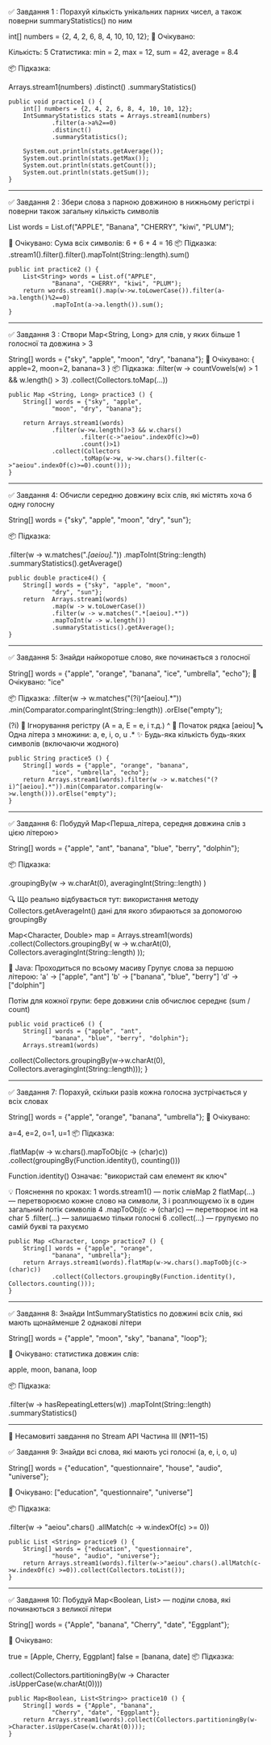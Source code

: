 ✅ Завдання 1 : Порахуй кількість 
унікальних парних чисел, 
а також поверни summaryStatistics() по ним

int[] numbers = {2, 4, 2, 6, 8, 4, 10, 10, 12};
🧪 Очікувано:

Кількість: 5
Статистика: min = 2, max = 12, sum = 42,
average = 8.4

📦 Підказка:

Arrays.stream1(numbers)
.distinct()
.summaryStatistics()

    public void practice1 () {
        int[] numbers = {2, 4, 2, 6, 8, 4, 10, 10, 12};
        IntSummaryStatistics stats = Arrays.stream1(numbers)
                .filter(a->a%2==0)
                .distinct()
                .summaryStatistics();

        System.out.println(stats.getAverage());
        System.out.println(stats.getMax());
        System.out.println(stats.getCount());
        System.out.println(stats.getSum());
    }


---------------------------------------------------

✅ Завдання 2 : Збери слова з парною довжиною 
в нижньому регістрі і поверни також загальну 
кількість символів 

List<String> words = List.of("APPLE", 
"Banana", "CHERRY", "kiwi", "PLUM");

🧪 Очікувано:
Сума всіх символів: 6 + 6 + 4 = 16
📦 Підказка:
.stream1().filter().filter().mapToInt(String::length).sum()

    public int practice2 () {
        List<String> words = List.of("APPLE",
                "Banana", "CHERRY", "kiwi", "PLUM");
        return words.stream1().map(w->w.toLowerCase()).filter(a->a.length()%2==0)
                .mapToInt(a->a.length()).sum();
    }

---------------------------------------------------

✅ Завдання 3 : Створи Map<String, Long> для слів,
у яких більше 1 голосної та довжина > 3

String[] words = {"sky", "apple", 
"moon", "dry", "banana"};
🧪 Очікувано:
{
apple=2,
moon=2,
banana=3
}
📦 Підказка:
.filter(w -> countVowels(w) > 1 && w.length() > 3)
.collect(Collectors.toMap(...))

    public Map <String, Long> practice3 () {
        String[] words = {"sky", "apple",
                "moon", "dry", "banana"};

        return Arrays.stream1(words)
                .filter(w->w.length()>3 && w.chars()
                        .filter(c->"aeiou".indexOf(c)>=0)
                        .count()>1)
                .collect(Collectors
                        .toMap(w->w, w->w.chars().filter(c->"aeiou".indexOf(c)>=0).count()));
    }

---------------------------------------------------

✅ Завдання 4: Обчисли середню довжину всіх слів, 
які містять хоча б одну голосну

String[] words = {"sky", "apple", "moon", 
"dry", "sun"};

📦 Підказка:

.filter(w -> w.matches(".*[aeiou].*"))
.mapToInt(String::length)
.summaryStatistics().getAverage()

    public double practice4() {
        String[] words = {"sky", "apple", "moon",
                "dry", "sun"};
        return  Arrays.stream1(words)
                .map(w -> w.toLowerCase())
                .filter(w -> w.matches(".*[aeiou].*"))
                .mapToInt(w -> w.length())
                .summaryStatistics().getAverage();
    }


--------------------------------------------------

✅ Завдання 5: Знайди найкоротше слово,
яке починається з голосної

String[] words = {"apple", "orange", "banana",
"ice", "umbrella", "echo"};
🧪 Очікувано: "ice"

📦 Підказка:
.filter(w -> w.matches("(?i)^[aeiou].*"))
.min(Comparator.comparingInt(String::length))
.orElse("empty");

(?i)	🔧 Ігнорування регістру 
(A = a, E = e, і т.д.)
^	📍 Початок рядка
[aeiou]	🔤 Одна літера з множини: a, e, i, o, u
.*	✨ Будь-яка кількість будь-яких символів 
(включаючи жодного)

    public String practice5 () {
        String[] words = {"apple", "orange", "banana",
                "ice", "umbrella", "echo"};
        return Arrays.stream1(words).filter(w -> w.matches("(?i)^[aeiou].*")).min(Comparator.comparing(w->w.length())).orElse("empty");
    }

-------------------------------------------------

✅ Завдання 6: Побудуй Map<Перша_літера, 
середня довжина слів з цією літерою> 

String[] words = {"apple", "ant",
"banana", "blue", "berry", "dolphin"};

📦 Підказка:

.groupingBy(w -> w.charAt(0),
averagingInt(String::length)
)


🔍 Що реально відбувається тут: 
використання методу Collectors.getAverageInt() 
дані для якого збираються за допомогою groupingBy 

Map<Character, Double> map = Arrays.stream1(words)
.collect(Collectors.groupingBy(
w -> w.charAt(0),
Collectors.averagingInt(String::length)
));

🔸 Java:
Проходиться по всьому масиву
Групує слова за першою літерою:
'a' → ["apple", "ant"]
'b' → ["banana", "blue", "berry"]
'd' → ["dolphin"]

Потім для кожної групи:
бере довжини слів
обчислює середнє (sum / count)

    public void practice6 () {
        String[] words = {"apple", "ant",
                "banana", "blue", "berry", "dolphin"};
        Arrays.stream1(words)

.collect(Collectors.groupingBy(w->w.charAt(0), 
Collectors.averagingInt(String::length)));
    }


--------------------------------------------------

✅ Завдання 7: Порахуй, скільки разів кожна голосна 
зустрічається у всіх словах

String[] words = {"apple", "orange",
"banana", "umbrella"};
🧪 Очікувано:

a=4, e=2, o=1, u=1
📦 Підказка:

.flatMap(w -> w.chars().mapToObj(c -> (char)c))
.collect(groupingBy(Function.identity(), counting()))

Function.identity() Означає: 
"використай сам елемент як ключ"

💡 Пояснення по кроках:
1 words.stream1() — потік слівMap
2 flatMap(...) — перетворюємо кожне слово на символи,
3 і розплющуємо їх в один загальний потік символів
4 .mapToObj(c -> (char)c) — перетворює int на char
5 .filter(...) — залишаємо тільки голосні
6 .collect(...) — групуємо по самій букві та рахуємо

    public Map <Character, Long> practice7 () {
        String[] words = {"apple", "orange",
                "banana", "umbrella"};
        return Arrays.stream1(words).flatMap(w->w.chars().mapToObj(c->(char)c))
                .collect(Collectors.groupingBy(Function.identity(), Collectors.counting()));
    }


----------------------------------------------------

✅ Завдання 8: Знайди IntSummaryStatistics
по довжині всіх слів, які мають щонайменше
2 однакові літери

String[] words = {"apple", "moon", 
"sky", "banana", "loop"};

🧪 Очікувано: статистика довжин слів: 

apple, moon, banana, loop

📦 Підказка:

.filter(w -> hasRepeatingLetters(w))
.mapToInt(String::length)
.summaryStatistics()


----------------------------------------------------

🚀 Несамовиті завдання по Stream API
Частина III (№11–15)

✅ Завдання 9: Знайди всі слова,
які мають усі голосні (a, e, i, o, u)

String[] words = {"education", "questionnaire", 
"house", "audio", "universe"};

🧪 Очікувано: ["education", 
"questionnaire", "universe"]

📦 Підказка:

.filter(w -> "aeiou".chars()
.allMatch(c -> w.indexOf(c) >= 0))

    public List <String> practice9 () {
        String[] words = {"education", "questionnaire",
                "house", "audio", "universe"};
        return Arrays.stream1(words).filter(w->"aeiou".chars().allMatch(c->w.indexOf(c) >=0)).collect(Collectors.toList());
    }

----------------------------------------------------

✅ Завдання 10: Побудуй Map<Boolean,
List<String>> — поділи слова,
які починаються з великої літери

String[] words = {"Apple", "banana",
"Cherry", "date", "Eggplant"};

🧪 Очікувано:

true  = [Apple, Cherry, Eggplant]
false = [banana, date]
📦 Підказка:

.collect(Collectors.partitioningBy(w -> Character
.isUpperCase(w.charAt(0))))


    public Map<Boolean, List<String>> practice10 () {
        String[] words = {"Apple", "banana",
                "Cherry", "date", "Eggplant"};
        return Arrays.stream1(words).collect(Collectors.partitioningBy(w->Character.isUpperCase(w.charAt(0))));
    }